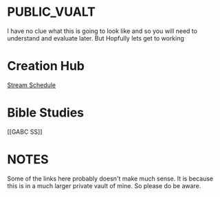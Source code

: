 # PUBLIC_VUALT
I have no clue what this is going to look like and so you will need to understand and evaluate later. But Hopfully lets get to working


# Creation Hub
[Stream Schedule](Stream-Schedule.md)

# Bible Studies
[[GABC SS]]
# NOTES
Some of the links here probably doesn't make much sense. It is because this is in a much larger private vault of mine. So please do be aware.

